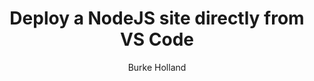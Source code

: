 ---
number: "002"
title: Deploy a NodeJS site directly from VS Code
summary: In this video we'll deploy the simplest NodeJS website using Azure tooling within VS Code. We'll also fix potential issues along the way, including handling proper port management.
video: https://www.youtube.com/embed/p7U8DXonaBs
author: Burke Holland
layout: video
---